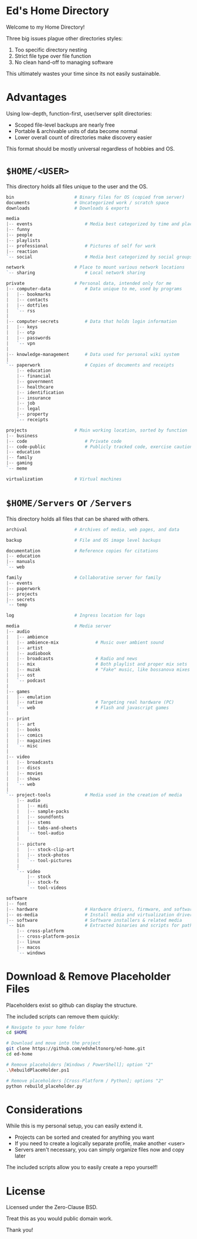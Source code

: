 # Ed's Home Directory

Welcome to my Home Directory!

Three big issues plague other directories styles:

1. Too specific directory nesting
2. Strict file type over file function
3. No clean hand-off to managing software

This ultimately wastes your time since its not easily sustainable.

# Advantages

Using low-depth, function-first, user/server split directories:

- Scoped file-level backups are nearly free
- Portable & archivable units of data become normal
- Lower overall count of directories make discovery easier

This format should be mostly universal regardless of hobbies and OS.

# `$HOME/<USER>`

This directory holds all files unique to the user and the OS.

```powershell
bin                       # Binary files for OS (copied from server)
documents                 # Uncategorized work / scratch space
downloads                 # Downloads & exports

media
|-- events                    # Media best categorized by time and place
|-- funny
|-- people
|-- playlists
|-- professional              # Pictures of self for work
|-- reaction
`-- social                    # Media best categorized by social groups

network                   # Place to mount various network locations
`-- sharing                   # Local network sharing

private                   # Personal data, intended only for me
|-- computer-data             # Data unique to me, used by programs
|   |-- bookmarks
|   |-- contacts
|   |-- dotfiles
|   `-- rss
|
|-- computer-secrets          # Data that holds login information
|   |-- keys
|   |-- otp
|   |-- passwords
|   `-- vpn
|
|-- knowledge-management      # Data used for personal wiki system
|
`-- paperwork                 # Copies of documents and receipts
    |-- education
    |-- financial
    |-- government
    |-- healthcare
    |-- identification
    |-- insurance
    |-- job
    |-- legal
    |-- property
    `-- receipts

projects                  # Main working location, sorted by function
|-- business
|-- code                      # Private code
|-- code-public               # Publicly tracked code, exercise caution
|-- education
|-- family
|-- gaming
`-- meme

virtualization            # Virtual machines
```

# `$HOME/Servers` or `/Servers`

This directory holds all files that can be shared with others.

```powershell
archival                  # Archives of media, web pages, and data

backup                    # File and OS image level backups

documentation             # Reference copies for citations
|-- education
|-- manuals
`-- web

family                    # Collaborative server for family
|-- events
|-- paperwork
|-- projects
|-- secrets
`-- temp

log                       # Ingress location for logs

media                     # Media server
|-- audio
|   |-- ambience
|   |-- ambience-mix              # Music over ambient sound
|   |-- artist
|   |-- audiobook
|   |-- broadcasts                # Radio and news
|   |-- mix                       # Both playlist and proper mix sets
|   |-- muzak                     # "Fake" music, like bossanova mixes
|   |-- ost
|   `-- podcast
|
|-- games
|   |-- emulation
|   |-- native                    # Targeting real hardware (PC)
|   `-- web                       # Flash and javascript games
|
|-- print
|   |-- art
|   |-- books
|   |-- comics
|   |-- magazines
|   `-- misc
|
|-- video
|   |-- broadcasts
|   |-- discs
|   |-- movies
|   |-- shows
|   `-- web
|
`-- project-tools             # Media used in the creation of media
    |-- audio
    |   |-- midi
    |   |-- sample-packs
    |   |-- soundfonts
    |   |-- stems
    |   |-- tabs-and-sheets
    |   `-- tool-audio
    |
    |-- picture
    |   |-- stock-clip-art
    |   |-- stock-photos
    |   `-- tool-pictures
    |
    `-- video
        |-- stock
        |-- stock-fx
        `-- tool-videos

software
|-- font
|-- hardware                  # Hardware drivers, firmware, and software
|-- os-media                  # Install media and virtualization drivers
|-- software                  # Software installers & related media
`-- bin                       # Extracted binaries and scripts for path
    |-- cross-platform
    |-- cross-platform-posix
    |-- linux
    |-- macos
    `-- windows
```

# Download & Remove Placeholder Files

Placeholders exist so github can display the structure.

The included scripts can remove them quickly:

```bash
# Navigate to your home folder
cd $HOME

# Download and move into the project
git clone https://github.com/edsheltonorg/ed-home.git
cd ed-home

# Remove placeholders [Windows / PowerShell]; option "2"
.\RebuildPlaceHolder.ps1

# Remove placeholders [Cross-Platform / Python]; options "2"
python rebuild_placeholder.py
```

# Considerations

While this is my personal setup, you can easily extend it.

- Projects can be sorted and created for anything you want
- If you need to create a logically separate profile, make another \<user>
- Servers aren't necessary, you can simply organize files now and copy later

The included scripts allow you to easily create a repo yourself!

# License

Licensed under the Zero-Clause BSD.

Treat this as you would public domain work.

Thank you!
